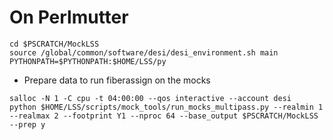# On Perlmutter

```
cd $PSCRATCH/MockLSS
source /global/common/software/desi/desi_environment.sh main
PYTHONPATH=$PYTHONPATH:$HOME/LSS/py
```

* Prepare data to run fiberassign on the mocks
```
salloc -N 1 -C cpu -t 04:00:00 --qos interactive --account desi
python $HOME/LSS/scripts/mock_tools/run_mocks_multipass.py --realmin 1 --realmax 2 --footprint Y1 --nproc 64 --base_output $PSCRATCH/MockLSS --prep y
```
